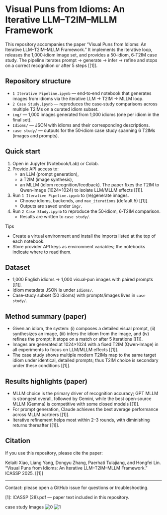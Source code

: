 # Visual Puns from Idioms: An Iterative LLM–T2IM–MLLM Framework

This repository accompanies the paper “Visual Puns from Idioms: An Iterative LLM–T2IM–MLLM Framework.” It implements the iterative loop, releases the 1,000‑idiom image set, and provides a 50‑idiom, 6‑T2IM case study. The pipeline iterates prompt → generate → infer → refine and stops on a correct recognition or after 5 steps [[1]].

## Repository structure
- `1 Iterative Pipeline.ipynb` — end‑to‑end notebook that generates images from idioms via the iterative LLM → T2IM → MLLM loop.  
- `2 Case Study.ipynb` — reproduces the case‑study comparisons across multiple T2IMs on a curated idiom subset.  
- `img/` — 1,000 images generated from 1,000 idioms (one per idiom in the final set).  
- `Idioms/` — JSON with idioms and their corresponding descriptions.  
- `case study/` — outputs for the 50‑idiom case study spanning 6 T2IMs (images and prompts).

## Quick start
1) Open in Jupyter (Notebook/Lab) or Colab.  
2) Provide API access to:
   - an LLM (prompt generation),
   - a T2IM (image synthesis),
   - an MLLM (idiom recognition/feedback).
   The paper fixes the T2IM to Qwen‑Image (1024×1024) to isolate LLM/MLLM effects [[1]].
3) Run `1 Iterative Pipeline.ipynb` to (re)generate images.
   - Choose idioms, backends, and `max_iterations` (default 5) [[1]].
   - Outputs are saved under `img/`.
4) Run `2 Case Study.ipynb` to reproduce the 50‑idiom, 6‑T2IM comparison.
   - Results are written to `case study/`.

Tips
- Create a virtual environment and install the imports listed at the top of each notebook.
- Store provider API keys as environment variables; the notebooks indicate where to read them.

## Dataset
- 1,000 English idioms → 1,000 visual‑pun images with paired prompts [[1]].  
- Idiom metadata JSON is under `Idioms/`.  
- Case‑study subset (50 idioms) with prompts/images lives in `case study/`.

## Method summary (paper)
- Given an idiom, the system: (i) composes a detailed visual prompt, (ii) synthesizes an image, (iii) infers the idiom from the image, and (iv) refines the prompt; it stops on a match or after 5 iterations [[1]].  
- Images are generated at 1024×1024 with a fixed T2IM (Qwen‑Image) in all experiments to focus on LLM/MLLM effects [[1]].  
- The case study shows multiple modern T2IMs map to the same target idiom under identical, detailed prompts; thus T2IM choice is secondary under these conditions [[1]].

## Results highlights (paper)
- MLLM choice is the primary driver of recognition accuracy; GPT MLLM is strongest overall, followed by Gemini, while the best open‑source MLLM (Gemma) is competitive with some closed models [[1]].  
- For prompt generation, Claude achieves the best average performance across MLLM partners [[1]].  
- Iterative refinement helps most within 2–3 rounds, with diminishing returns thereafter [[1]].

## Citation
If you use this repository, please cite the paper:

Kelaiti Xiao, Liang Yang, Dongyu Zhang, Paerhati Tulajiang, and Hongfei Lin. “Visual Puns from Idioms: An Iterative LLM–T2IM–MLLM Framework.” ICASSP 2025. [[1]]

---

Contact: please open a GitHub issue for questions or troubleshooting.

[1]: ICASSP (28).pdf — paper text included in this repository.






case study Images
![0](https://github.com/user-attachments/assets/cc6e8c2e-b0b1-4af1-8561-b42115a14560)
![1](https://github.com/user-attachments/assets/38a7c1dd-3ac8-4918-9e62-54f0bb4b958d)
